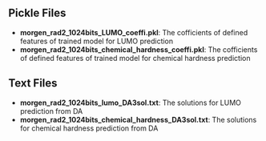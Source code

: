 <h2 id="Files">Pickle Files</h2> 

- **morgen_rad2_1024bits_LUMO_coeffi.pkl**: The cofficients of defined features of trained model for LUMO prediction
- **morgen_rad2_1024bits_chemical_hardness_coeffi.pkl**: The cofficients of defined features of trained model for chemical hardness prediction

<h2 id="Files">Text Files</h2> 

- **morgen_rad2_1024bits_lumo_DA3sol.txt**: The solutions for LUMO prediction from DA
- **morgen_rad2_1024bits_chemical_hardness_DA3sol.txt**: The solutions for chemical hardness prediction from DA
